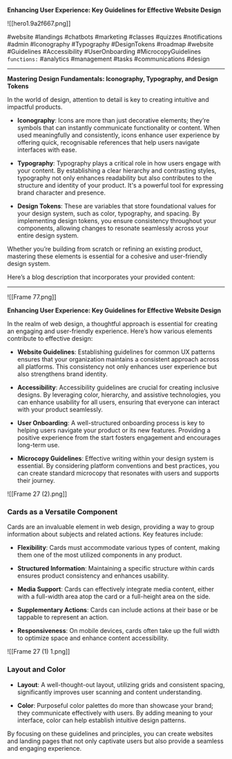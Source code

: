 **Enhancing User Experience: Key Guidelines for Effective Website Design**

![[hero1.9a2f667.png]]

#website #landings #chatbots #marketing #classes #quizzes #notifications #admin #Iconography #Typography #DesignTokens #roadmap #website #Guidelines #Accessibility #UserOnboarding #MicrocopyGuidelines 
`functions:`  #analytics #management #tasks #communications #design 


---

**Mastering Design Fundamentals: Iconography, Typography, and Design Tokens**

In the world of design, attention to detail is key to creating intuitive and impactful products. 

- **Iconography**: Icons are more than just decorative elements; they’re symbols that can instantly communicate functionality or content. When used meaningfully and consistently, icons enhance user experience by offering quick, recognisable references that help users navigate interfaces with ease.
  
- **Typography**: Typography plays a critical role in how users engage with your content. By establishing a clear hierarchy and contrasting styles, typography not only enhances readability but also contributes to the structure and identity of your product. It's a powerful tool for expressing brand character and presence.
  
- **Design Tokens**: These are variables that store foundational values for your design system, such as color, typography, and spacing. By implementing design tokens, you ensure consistency throughout your components, allowing changes to resonate seamlessly across your entire design system.

Whether you’re building from scratch or refining an existing product, mastering these elements is essential for a cohesive and user-friendly design system.

Here’s a blog description that incorporates your provided content:

---

![[Frame 77.png]]

**Enhancing User Experience: Key Guidelines for Effective Website Design**

In the realm of web design, a thoughtful approach is essential for creating an engaging and user-friendly experience. Here’s how various elements contribute to effective design:

- **Website Guidelines**: Establishing guidelines for common UX patterns ensures that your organization maintains a consistent approach across all platforms. This consistency not only enhances user experience but also strengthens brand identity.

- **Accessibility**: Accessibility guidelines are crucial for creating inclusive designs. By leveraging color, hierarchy, and assistive technologies, you can enhance usability for all users, ensuring that everyone can interact with your product seamlessly.

- **User Onboarding**: A well-structured onboarding process is key to helping users navigate your product or its new features. Providing a positive experience from the start fosters engagement and encourages long-term use.

- **Microcopy Guidelines**: Effective writing within your design system is essential. By considering platform conventions and best practices, you can create standard microcopy that resonates with users and supports their journey.


![[Frame 27 (2).png]]

### Cards as a Versatile Component

Cards are an invaluable element in web design, providing a way to group information about subjects and related actions. Key features include:

- **Flexibility**: Cards must accommodate various types of content, making them one of the most utilized components in any product.
  
- **Structured Information**: Maintaining a specific structure within cards ensures product consistency and enhances usability.

- **Media Support**: Cards can effectively integrate media content, either with a full-width area atop the card or a full-height area on the side.

- **Supplementary Actions**: Cards can include actions at their base or be tappable to represent an action.

- **Responsiveness**: On mobile devices, cards often take up the full width to optimize space and enhance content accessibility.


![[Frame 27 (1) 1.png]]
### Layout and Color

- **Layout**: A well-thought-out layout, utilizing grids and consistent spacing, significantly improves user scanning and content understanding.

- **Color**: Purposeful color palettes do more than showcase your brand; they communicate effectively with users. By adding meaning to your interface, color can help establish intuitive design patterns.

By focusing on these guidelines and principles, you can create websites and landing pages that not only captivate users but also provide a seamless and engaging experience.

